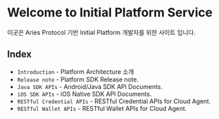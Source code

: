 # Welcome to Initial Platform Service

이곳은 Aries Protocol 기반 Initial Platform 개발자를 위한 사이트 입니다. 

## Index

* `Introduction` - Platform Architecture 소개 
* `Release note` - Platform SDK Release note.
* `Java SDK APIs` - Android/Java SDK API Documents.
* `iOS SDK APIs` - iOS Native SDK API Documents.
* `RESTful Credential APIs` - RESTful Credential APIs for Cloud Agent.
* `RESTful Wallet APIs` - RESTful Wallet APIs for Cloud Agent.